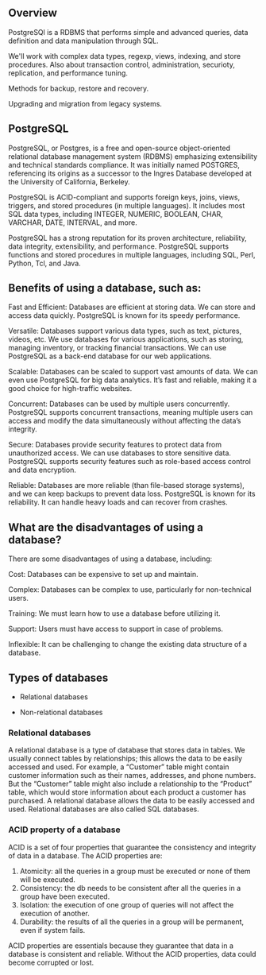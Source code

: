 ## Overview
PostgreSQl is a RDBMS that performs simple and advanced queries, data definition and data manipulation through SQL.

We'll work with complex data types, regexp, views, indexing, and store procedures. Also about transaction control, administration, securioty, replication, and performance tuning.

Methods for backup, restore and recovery.

Upgrading and migration from legacy systems.

## PostgreSQL
PostgreSQL, or Postgres, is a free and open-source object-oriented relational database management system (RDBMS) emphasizing extensibility and technical standards compliance. It was initially named POSTGRES, referencing its origins as a successor to the Ingres Database developed at the University of California, Berkeley.

PostgreSQL is ACID-compliant and supports foreign keys, joins, views, triggers, and stored procedures (in multiple languages). It includes most SQL data types, including INTEGER, NUMERIC, BOOLEAN, CHAR, VARCHAR, DATE, INTERVAL, and more.

PostgreSQL has a strong reputation for its proven architecture, reliability, data integrity, extensibility, and performance. PostgreSQL supports functions and stored procedures in multiple languages, including SQL, Perl, Python, Tcl, and Java.

## Benefits of using a database, such as:

Fast and Efficient: Databases are efficient at storing data. We can store and access data quickly. PostgreSQL is known for its speedy performance.

Versatile: Databases support various data types, such as text, pictures, videos, etc. We use databases for various applications, such as storing, managing inventory, or tracking financial transactions. We can use PostgreSQL as a back-end database for our web applications.

Scalable: Databases can be scaled to support vast amounts of data. We can even use PostgreSQL for big data analytics. It’s fast and reliable, making it a good choice for high-traffic websites.

Concurrent: Databases can be used by multiple users concurrently. PostgreSQL supports concurrent transactions, meaning multiple users can access and modify the data simultaneously without affecting the data’s integrity.

Secure: Databases provide security features to protect data from unauthorized access. We can use databases to store sensitive data. PostgreSQL supports security features such as role-based access control and data encryption.

Reliable: Databases are more reliable (than file-based storage systems), and we can keep backups to prevent data loss. PostgreSQL is known for its reliability. It can handle heavy loads and can recover from crashes.

## What are the disadvantages of using a database? 
There are some disadvantages of using a database, including:

Cost: Databases can be expensive to set up and maintain.

Complex: Databases can be complex to use, particularly for non-technical users.

Training: We must learn how to use a database before utilizing it.

Support: Users must have access to support in case of problems.

Inflexible: It can be challenging to change the existing data structure of a database.

## Types of databases
- Relational databases

- Non-relational databases

### Relational databases
A relational database is a type of database that stores data in tables. We usually connect tables by relationships; this allows the data to be easily accessed and used. For example, a “Customer” table might contain customer information such as their names, addresses, and phone numbers. But the “Customer” table might also include a relationship to the “Product” table, which would store information about each product a customer has purchased. A relational database allows the data to be easily accessed and used. Relational databases are also called SQL databases.

### ACID property of a database
ACID is a set of four properties that guarantee the consistency and integrity of data in a database. The ACID properties are:
1. Atomicity: all the queries in a group must be executed or none of them will be executed.
2. Consistency: the db needs to be consistent after all the queries in a group have been executed.
3. Isolation: the execution of one group of queries will not affect the execution of another.
4. Durability: the results of all the queries in a group will be permanent, even if system fails.

ACID properties are essentials because they guarantee that data in a database is consistent and reliable. Without the ACID properties, data could become corrupted or lost.